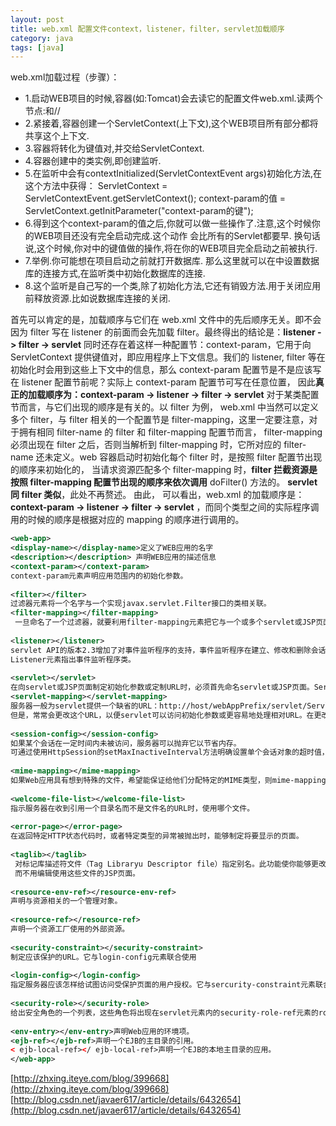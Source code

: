 ```yaml
---
layout: post
title: web.xml 配置文件context，listener，filter，servlet加载顺序
category: java
tags: [java]
---
```


web.xml加载过程（步骤）： 
* 1.启动WEB项目的时候,容器(如:Tomcat)会去读它的配置文件web.xml.读两个节点:和//<context-param></context-param>
* 2.紧接着,容器创建一个ServletContext(上下文),这个WEB项目所有部分都将共享这个上下文. 
* 3.容器将<context-param></context-param>转化为键值对,并交给ServletContext. 
* 4.容器创建中的类实例,即创建监听. 
* 5.在监听中会有contextInitialized(ServletContextEvent args)初始化方法,在这个方法中获得： ServletContext = ServletContextEvent.getServletContext(); context-param的值 = ServletContext.getInitParameter("context-param的键"); 
* 6.得到这个context-param的值之后,你就可以做一些操作了.注意,这个时候你的WEB项目还没有完全启动完成.这个动作 会比所有的Servlet都要早. 换句话说,这个时候,你对<context-param>中的键值做的操作,将在你的WEB项目完全启动之前被执行. 
* 7.举例.你可能想在项目启动之前就打开数据库. 那么这里就可以在<context-param>中设置数据库的连接方式,在监听类中初始化数据库的连接. 
* 8.这个监听是自己写的一个类,除了初始化方法,它还有销毁方法.用于关闭应用前释放资源.比如说数据库连接的关闭. 

首先可以肯定的是，加载顺序与它们在 web.xml 文件中的先后顺序无关。即不会因为 filter 写在 listener 的前面而会先加载 filter。最终得出的结论是：**listener -> filter -> servlet** 
同时还存在着这样一种配置节：context-param，它用于向 ServletContext 提供键值对，即应用程序上下文信息。我们的 listener, filter 等在初始化时会用到这些上下文中的信息，那么 context-param 配置节是不是应该写在 listener 配置节前呢？实际上 context-param 配置节可写在任意位置，
因此**真正的加载顺序为：context-param -> listener -> filter -> servlet** 对于某类配置节而言，与它们出现的顺序是有关的。以 filter 为例，
web.xml 中当然可以定义多个 filter，与 filter 相关的一个配置节是 filter-mapping，这里一定要注意，对于拥有相同 filter-name 的 filter 和 filter-mapping 配置节而言，
filter-mapping 必须出现在 filter 之后，否则当解析到 filter-mapping 时，它所对应的 filter-name 还未定义。web 容器启动时初始化每个 filter 时，是按照 filter 配置节出现的顺序来初始化的，
当请求资源匹配多个 filter-mapping 时，**filter 拦截资源是按照 filter-mapping 配置节出现的顺序来依次调用** doFilter() 方法的。 **servlet 同 filter 类似**，此处不再赘述。 由此，
可以看出，web.xml 的加载顺序是：**context-param -> listener -> filter -> servlet** ，而同个类型之间的实际程序调用的时候的顺序是根据对应的 mapping 的顺序进行调用的。

```xml
<web-app>     
<display-name></display-name>定义了WEB应用的名字     
<description></description> 声明WEB应用的描述信息     
<context-param></context-param>   
context-param元素声明应用范围内的初始化参数。     
  
<filter></filter>   
过滤器元素将一个名字与一个实现javax.servlet.Filter接口的类相关联。     
<filter-mapping></filter-mapping>  
 一旦命名了一个过滤器，就要利用filter-mapping元素把它与一个或多个servlet或JSP页面相关联。     
  
<listener></listener>  
servlet API的版本2.3增加了对事件监听程序的支持，事件监听程序在建立、修改和删除会话或servlet环境时得到通知。     
Listener元素指出事件监听程序类。     
  
<servlet></servlet>   
在向servlet或JSP页面制定初始化参数或定制URL时，必须首先命名servlet或JSP页面。Servlet元素就是用来完成此项任务的。     
<servlet-mapping></servlet-mapping>   
服务器一般为servlet提供一个缺省的URL：http://host/webAppPrefix/servlet/ServletName。     
但是，常常会更改这个URL，以便servlet可以访问初始化参数或更容易地处理相对URL。在更改缺省URL时，使用servlet-mapping元素。     
    
<session-config></session-config>  
如果某个会话在一定时间内未被访问，服务器可以抛弃它以节省内存。     
可通过使用HttpSession的setMaxInactiveInterval方法明确设置单个会话对象的超时值，或者可利用session-config元素制定缺省超时值。     
    
<mime-mapping></mime-mapping>  
如果Web应用具有想到特殊的文件，希望能保证给他们分配特定的MIME类型，则mime-mapping元素提供这种保证。     
  
<welcome-file-list></welcome-file-list>  
指示服务器在收到引用一个目录名而不是文件名的URL时，使用哪个文件。     
  
<error-page></error-page>  
在返回特定HTTP状态代码时，或者特定类型的异常被抛出时，能够制定将要显示的页面。     
  
<taglib></taglib>  
 对标记库描述符文件（Tag Libraryu Descriptor file）指定别名。此功能使你能够更改TLD文件的位置，     
 而不用编辑使用这些文件的JSP页面。     
  
<resource-env-ref></resource-env-ref>  
声明与资源相关的一个管理对象。     
  
<resource-ref></resource-ref>  
声明一个资源工厂使用的外部资源。     
  
<security-constraint></security-constraint>  
制定应该保护的URL。它与login-config元素联合使用     
  
<login-config></login-config>  
指定服务器应该怎样给试图访问受保护页面的用户授权。它与sercurity-constraint元素联合使用。    
   
<security-role></security-role>  
给出安全角色的一个列表，这些角色将出现在servlet元素内的security-role-ref元素的role-name子元素中。分别地声明角色可使高级IDE处理安全信息更为容易。     
  
<env-entry></env-entry>声明Web应用的环境项。     
<ejb-ref></ejb-ref>声明一个EJB的主目录的引用。     
< ejb-local-ref></ ejb-local-ref>声明一个EJB的本地主目录的应用。     
</web-app> 
```

[http://zhxing.iteye.com/blog/399668](http://zhxing.iteye.com/blog/399668) [http://blog.csdn.net/javaer617/article/details/6432654](http://blog.csdn.net/javaer617/article/details/6432654)
